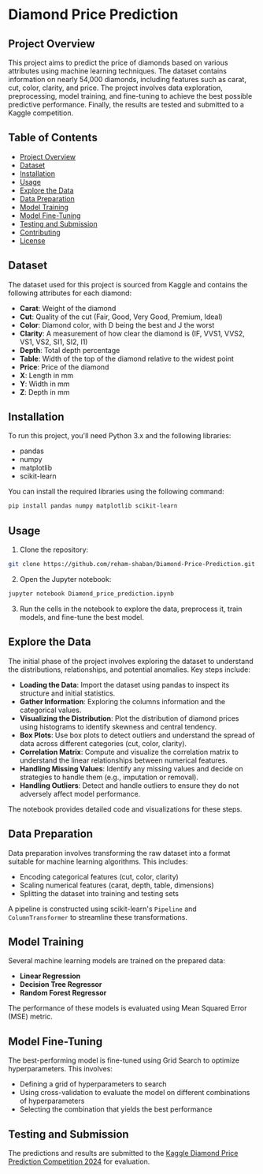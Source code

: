 # Diamond Price Prediction

## Project Overview

This project aims to predict the price of diamonds based on various attributes using machine learning techniques. The dataset contains information on nearly 54,000 diamonds, including features such as carat, cut, color, clarity, and price. The project involves data exploration, preprocessing, model training, and fine-tuning to achieve the best possible predictive performance. Finally, the results are tested and submitted to a Kaggle competition.

## Table of Contents

- [Project Overview](#project-overview)
- [Dataset](#dataset)
- [Installation](#installation)
- [Usage](#usage)
- [Explore the Data](#explore-the-data)
- [Data Preparation](#data-preparation)
- [Model Training](#model-training)
- [Model Fine-Tuning](#model-fine-tuning)
- [Testing and Submission](#testing-and-submission)
- [Contributing](#contributing)
- [License](#license)

## Dataset

The dataset used for this project is sourced from Kaggle and contains the following attributes for each diamond:

- **Carat**: Weight of the diamond
- **Cut**: Quality of the cut (Fair, Good, Very Good, Premium, Ideal)
- **Color**: Diamond color, with D being the best and J the worst
- **Clarity**: A measurement of how clear the diamond is (IF, VVS1, VVS2, VS1, VS2, SI1, SI2, I1)
- **Depth**: Total depth percentage
- **Table**: Width of the top of the diamond relative to the widest point
- **Price**: Price of the diamond
- **X**: Length in mm
- **Y**: Width in mm
- **Z**: Depth in mm

## Installation

To run this project, you'll need Python 3.x and the following libraries:

- pandas
- numpy
- matplotlib
- scikit-learn

You can install the required libraries using the following command:

```bash
pip install pandas numpy matplotlib scikit-learn
```

## Usage

1. Clone the repository:

```bash
git clone https://github.com/reham-shaban/Diamond-Price-Prediction.git
```

2. Open the Jupyter notebook:

```bash
jupyter notebook Diamond_price_prediction.ipynb
```

3. Run the cells in the notebook to explore the data, preprocess it, train models, and fine-tune the best model.

## Explore the Data

The initial phase of the project involves exploring the dataset to understand the distributions, relationships, and potential anomalies. Key steps include:

- **Loading the Data**: Import the dataset using pandas to inspect its structure and initial statistics.
- **Gather Information**: Exploring the columns information and the categorical values.
- **Visualizing the Distribution**: Plot the distribution of diamond prices using histograms to identify skewness and central tendency.
- **Box Plots**: Use box plots to detect outliers and understand the spread of data across different categories (cut, color, clarity).
- **Correlation Matrix**: Compute and visualize the correlation matrix to understand the linear relationships between numerical features.
- **Handling Missing Values**: Identify any missing values and decide on strategies to handle them (e.g., imputation or removal).
- **Handling Outliers**: Detect and handle outliers to ensure they do not adversely affect model performance.

The notebook provides detailed code and visualizations for these steps.

## Data Preparation

Data preparation involves transforming the raw dataset into a format suitable for machine learning algorithms. This includes:

- Encoding categorical features (cut, color, clarity)
- Scaling numerical features (carat, depth, table, dimensions)
- Splitting the dataset into training and testing sets

A pipeline is constructed using scikit-learn's `Pipeline` and `ColumnTransformer` to streamline these transformations.

## Model Training

Several machine learning models are trained on the prepared data:

- **Linear Regression**
- **Decision Tree Regressor**
- **Random Forest Regressor**

The performance of these models is evaluated using Mean Squared Error (MSE) metric.

## Model Fine-Tuning

The best-performing model is fine-tuned using Grid Search to optimize hyperparameters. This involves:

- Defining a grid of hyperparameters to search
- Using cross-validation to evaluate the model on different combinations of hyperparameters
- Selecting the combination that yields the best performance

## Testing and Submission

The predictions and results are submitted to the [Kaggle Diamond Price Prediction Competition 2024](https://www.kaggle.com/competitions/diamond-price-prediciton-2024/data) for evaluation.
